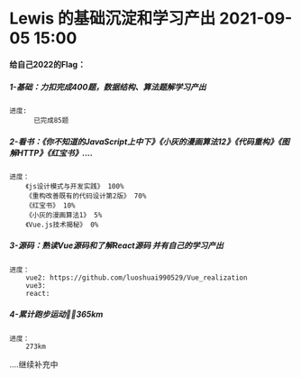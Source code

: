 <!--
 * @Date: 2021-09-05 15:00
 * @LastEditors: luoshuai
 * @LastEditTime: 2022-04-02 21:15:54
     -->
# Lewis 的基础沉淀和学习产出 2021-09-05 15:00

**给自己2022的Flag：** 

##### 1-基础：力扣完成400题，数据结构、算法题解学习产出 

    进度:  
          已完成85题
##### 2-看书：《你不知道的JavaScript上中下》《小灰的漫画算法12》《代码重构》《图解HTTP》《红宝书》....

    进度：
        《js设计模式与开发实践》 100%
        《重构改善既有的代码设计第2版》 70%
        《红宝书》 10%
        《小灰的漫画算法1》 5%
        《Vue.js技术揭秘》 0%
##### 3-源码：熟读Vue源码和了解React源码 并有自己的学习产出

    进度：
        vue2: https://github.com/luoshuai990529/Vue_realization
        vue3:
        react:
##### 4-累计跑步运动🏃‍♂️365km

    进度：
        273km

....继续补充中

